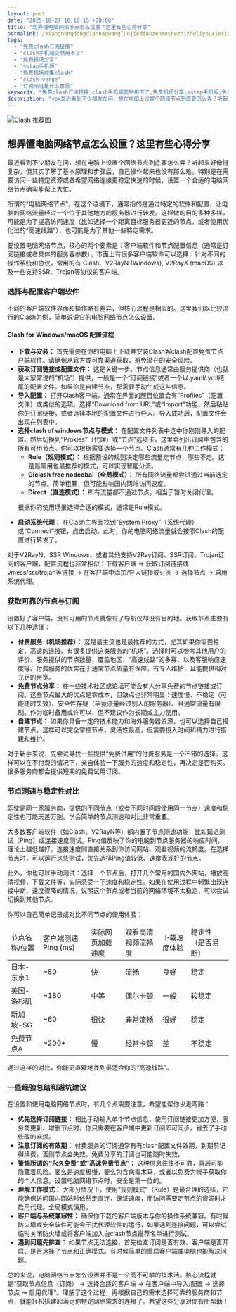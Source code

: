 ```yaml
---
layout: post
date: "2025-10-27 10:10:15 +08:00"
title: "想弄懂电脑网络节点怎么设置？这里有些心得分享"
permalink: /xiangnongdongdiannaowangluojiedianzenmeshezhizheliyouxiexindefenxiang/
tags:
  - "免费clash订阅链接"
  - "clash手机端突然用不了"
  - "免费机场分享"
  - "sstap手机版"
  - "免费机场收集clash"
  - "clash-verge"
  - "订阅地址是什么意思"
keywords: "免费clash订阅链接,clash手机端突然用不了,免费机场分享,sstap手机版,免费机场收集clash,clash-verge,订阅地址是什么意思"
description: "<p>最近看到不少朋友在问，想在电脑上设置个网络节点到底要怎么弄？听起来好像挺复杂，但其实了解了基本原理和步骤后，自己操作起来也没有那么难。特别是在需要访问一些特定资源或者希望网络连接更稳定快速的时候，设置一个合适的电脑网络节点确实能帮上大忙。</p>"
---
```


![Clash 推荐图](https://clashjd.github.io/assets/img/六月一个月的机场订阅.png)

## 想弄懂电脑网络节点怎么设置？这里有些心得分享

<p>最近看到不少朋友在问，想在电脑上设置个网络节点到底要怎么弄？听起来好像挺复杂，但其实了解了基本原理和步骤后，自己操作起来也没有那么难。特别是在需要访问一些特定资源或者希望网络连接更稳定快速的时候，设置一个合适的电脑网络节点确实能帮上大忙。</p>
<p>所谓的“电脑网络节点”，在这个语境下，通常指的是通过特定的软件和配置，让电脑的网络流量经过一个位于其他地方的服务器进行转发。这样做的目的多种多样，可能是为了提高访问速度（比如选择一个距离目标服务器更近的节点，或者使用优化过的“高速线路”），也可能是为了其他一些特定需求。</p>
<p>要设置电脑网络节点，核心的两个要素是：客户端软件和节点配置信息（通常是订阅链接或者具体的服务器参数）。市面上有很多客户端软件可以选择，针对不同的操作系统和协议，常用的有 Clash、V2RayN (Windows), V2RayX (macOS),以及一些支持SSR、Trojan等协议的客户端。</p>
<h3>选择与配置客户端软件</h3>
<p>不同的客户端软件界面和操作略有差异，但核心流程是相似的。这里我们以比较流行的Clash为例，简单说说它的电脑网络节点怎么设置。</p>
<h4>Clash for Windows/macOS 配置流程</h4>
<ul>
<li><strong>下载与安装：</strong> 首先需要在你的电脑上下载并安装Clash客clash配置免费节点户端软件。请确保从官方或可靠渠道获取，避免潜在的安全风险。</li>
<li><strong>获取订阅链接或配置文件：</strong> 这是关键一步。节点信息通常由服务提供商（也就是大家常说的“机场”）提供，一般是一个“订阅链接”或者一个以.yaml/.yml结尾的配置文件。如果你是自建节点，那需要手动生成这些信息。</li>
<li><strong>导入配置：</strong> 打开Clash客户端。通常在界面的醒目位置会有“Profiles”（配置文件）或类似的选项。选择“Download from URL”或“Import”功能，然后粘贴你的订阅链接，或者选择本地的配置文件进行导入。导入成功后，配置文件会出现在列表中。</li>
<li><strong>选择clash of windows节点与模式：</strong> 在配置文件列表中选中你刚刚导入的配置。然后切换到“Proxies”（代理）或“节点”选项卡，这里会列出订阅中包含的所有可用节点。你可以根据需要选择一个节点。Clash通常有几种工作模式：
<ul>
<li><strong>Rule（规则模式）：</strong> 根据预设的规则决定哪些流量走节点，哪些不走。这是最常用也最推荐的模式，可以实现智能分流。</li>
<li><strong>Glclash free nodeobal（全局模式）：</strong> 所有网络流量都尝试通过当前选定的节点。简单粗暴，但可能影响国内网站访问速度。</li>
<li><strong>Direct（直连模式）：</strong> 所有流量都不通过节点，相当于暂时关闭代理。</li>
</ul>
<p>        根据你的使用场景选择合适的模式，通常是Rule模式。</li>
<li><strong>启动系统代理：</strong> 在Clash主界面找到“System Proxy”（系统代理）或“Connect”按钮，点击启动。此时，你的电脑网络流量就会按照Clash的配置进行转发了。</li>
</ul>
<p>对于V2RayN、SSR Windows、或者其他支持V2Ray订阅、SSR订阅、Trojan订阅的客户端，配置流程也非常相似：下载客户端 -> 获取订阅链接或vmess/ssr/trojan等链接 -> 在客户端中添加/导入链接或订阅 -> 选择节点 -> 启用系统代理。</p>
<h3>获取可靠的节点与订阅</h3>
<p>设置好了客户端，没有可用的节点就像有了导航仪却没有目的地。获取节点主要有以下几种途径：</p>
<ul>
<li><strong>付费服务（机场推荐）：</strong> 这是最主流也是最推荐的方式，尤其如果你需要稳定、高速的连接。有很多提供这类服务的“机场”。选择时可以参考其他用户的评价、服务提供的节点数量、覆盖地区、“高速线路”的多寡、以及客服响应速度等。付费服务的优势在于通常节点质量有保障，有专人维护，且能提供相对充足的带宽。</li>
<li><strong>免费节点分享：</strong> 在一些技术社区或论坛可能会有人分享免费的节点链接或订阅。这些节点最大的优点是零成本，但缺点也非常明显：速度慢、不稳定（可能随时失效）、安全性存疑（毕竟流量经过别人的服务器）、且通常流量有限制。作为临时备用或许可以，但不建议作为长期或主力使用。</li>
<li><strong>自建节点：</strong> 如果你具备一定的技术能力和海外服务器资源，也可以选择自己搭建节点。这样可以完全掌控节点，灵活性最高，但需要投入时间和精力进行搭建和维护。</li>
</ul>
<p>对于新手来说，先尝试寻找一些提供“免费试用”的付费服务是一个不错的选择。这样可以在不付费的情况下，亲自体验一下服务的速度和稳定性，再决定是否购买。很多服务商都会提供短期的免费试用订阅。</p>
<h3>节点测速与稳定性对比</h3>
<p>即使是同一家服务商，提供的不同节点（或者不同时间段使用同一节点）速度和稳定性也可能天差万别。学会简单的节点测速和对比非常重要。</p>
<p>大多数客户端软件（如Clash、V2RayN等）都内置了节点测速功能，比如延迟测试（Ping）或连接速度测试。Ping值反映了你的电脑到节点服务器的响应时间，理论上越低越好。连接速度则直接关系到你访问网站、观看视频的流畅度。在选择节点时，可以运行这些测试，优先选择Ping值较低、速度表现好的节点。</p>
<p>此外，你也可以手动测试：选择一个节点后，打开几个常用的国内外网站，播放高清视频，下载文件等，实际感受一下速度和稳定性。如果在使用过程中频繁出现连接中断、速度骤降的情况，说明这个节点或者当前的网络环境不太稳定，可以尝试切换到其他节点。</p>
<p>你可以自己简单记录或对比不同节点的使用体验：</p>
<table>
<thead>
<tr>
<td>节点名称/位置</td>
<td>客户端测速Ping (ms)</td>
<td>实际网页加载速度</td>
<td>观看高清视频流畅度</td>
<td>下载速度体验</td>
<td>稳定性（是否易断）</td>
</tr>
</thead>
<tbody>
<tr>
<td>日本-东京1</td>
<td>~80</td>
<td>快</td>
<td>流畅</td>
<td>良好</td>
<td>稳定</td>
</tr>
<tr>
<td>美国-洛杉矶</td>
<td>~180</td>
<td>中等</td>
<td>偶尔卡顿</td>
<td>一般</td>
<td>较稳定</td>
</tr>
<tr>
<td>新加坡-SG</td>
<td>~60</td>
<td>很快</td>
<td>非常流畅</td>
<td>很好</td>
<td>稳定</td>
</tr>
<tr>
<td>免费节点A</td>
<td>~200+</td>
<td>慢</td>
<td>经常卡顿</td>
<td>差</td>
<td>不稳定</td>
</tr>
</tbody>
</table>
<p>通过这样的对比，你能更直观地找到最适合你的“高速线路”。</p>
<h3>一些经验总结和避坑建议</h3>
<p>在设置和使用电脑网络节点时，有几个点需要注意，希望能帮你少走弯路：</p>
<ul>
<li><strong>优先选择订阅链接：</strong> 相比手动输入单个节点信息，使用订阅链接更加方便，服务商更新、增删节点时，你只需要在客户端中更新订阅即可同步，省去了手动修改的麻烦。</li>
<li><strong>注意订阅的有效期：</strong> 付费服务的订阅通常有有clash配置文件效期，到期前记得续费，否则节点会失效。免费分享的订阅也可能随时失效。</li>
<li><strong>警惕所谓的“永久免费”或“高速免费节点”：</strong> 这种信息往往不可靠，背后可能隐藏着风险。要么是速度极慢，要么包含病毒木马，或者以免费为幌子获取你的个人信息。设置电脑网络节点时，安全是第一位的。</li>
<li><strong>理解工作模式：</strong> 大部分情况下，使用“规则模式”（Rule）是最合理的选择，它能确保访问国内网站时依然走直连，保证速度，而访问需要走节点的资源时才启用代理。全局模式慎用。</li>
<li><strong>客户端与系统兼容性：</strong> 确保你下载的客户端版本与你的操作系统兼容。有时候防火墙或安全软件可能会干扰代理软件的运行，如果遇到连接问题，可以尝试临时关闭防火墙或将客户端加入白clash节点推荐名单进行测试。</li>
<li><strong>遇到问题先排查：</strong> 如果节点无法连接，首先检查订阅是否有效、客户端是否开启、是否选择了节点和正确模式。有时候简单的重启客户端或电脑也能解决问题。</li>
</ul>
<p>总的来说，电脑网络节点怎么设置并不是一个高不可攀的技术活。核心流程就是“获取节点信息（订阅） -> 选择合适的客户端 -> 在客户端中导入/配置 -> 选择节点 -> 启用代理”。理解了这个过程，再根据自己的需求选择可靠的服务商和节点，就能轻松搭建起满足你特定网络需求的连接了。希望这些分享对你有所帮助！</p>
